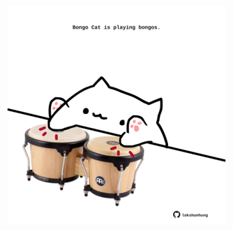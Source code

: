 <!-- built at 11/12/2022, 03:06:24 UTC -->
<p align="center">
  <img width="500" height="500" src="./ReadmeImage.svg">
</p>
